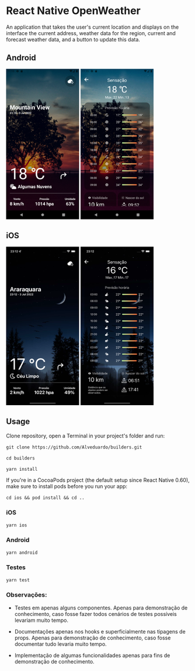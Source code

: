 # React Native OpenWeather

An application that takes the user's current location and displays on the interface the current address, weather data for the region, current and forecast weather data, and a button to update this data.

## Android

<div>
    <img src="https://github.com/Alveduardo/builders/blob/master/assets/screenshots/android1.png" width="200" />
    <img src="https://github.com/Alveduardo/builders/blob/master/assets/screenshots/android2.png" width="200" />
</div>

## iOS

<div>
    <img src="https://github.com/Alveduardo/builders/blob/master/assets/screenshots/iphone1.png" width="200" />
    <img src="https://github.com/Alveduardo/builders/blob/master/assets/screenshots/iphone2.png" width="200" />
</div>

## Usage

Clone repository, open a Terminal in your project's folder and run:

```
git clone https://github.com/Alveduardo/builders.git
```

```
cd builders
```

```
yarn install
```

If you're in a CocoaPods project (the default setup since React Native 0.60), make sure to install pods before you run your app:

```
cd ios && pod install && cd ..
```

### iOS

```
yarn ios
```

### Android

```
yarn android
```

### Testes

```
yarn test
```

### Observações:

- Testes em apenas alguns componentes. Apenas para demonstração de conhecimento, caso fosse fazer todos cenários de testes possíveis levariam muito tempo.

- Documentações apenas nos hooks e superficialmente nas tipagens de props. Apenas para demonstração de conhecimento, caso fosse documentar tudo levaria muito tempo.

- Implementação de algumas funcionalidades apenas para fins de demonstração de conhecimento.
